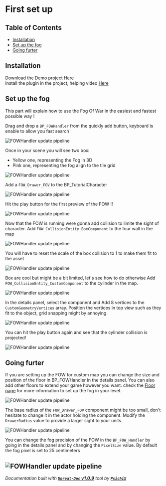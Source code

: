 # First set up

## Table of Contents

- [Installation](#installation)
- [Set up the fog](#set-up-the-fog)
- [Going furter](#going-furter)

## Installation

Download the Demo project [Here](https://github.com/gandoulf/LayeredFOW_Demo) <br />
Install the plugin in the project, helping video [Here](https://www.youtube.com/watch?v=BVz-TQKzHNY) <br />

## Set up the fog

This part will explain how to use the Fog Of War in the easiest and fastest possible way !<br />

Drag and drop a `BP_FOWHandler` from the quickly add button, keyboard is enable to allow you fast search

![FOWHandler update pipeline](../../assets/Tutorial/FirstSetUp/1_DragAndDropFOWHandler.png)

Once in your scene you will see two box:
* Yellow one, representing the Fog in 3D
* Pink one, representing the fog align to the tile grid

![FOWHandler update pipeline](../../assets/Tutorial/FirstSetUp/2_DragAndDropFOWHandler_Result.png)

Add a `FOW_Drawer_FOV` to the BP_TutorialCharacter

![FOWHandler update pipeline](../../assets/Tutorial/FirstSetUp/3_AddDrawerToTheCharacter.png)

Hit the play button for the first preview of the FOW !!

![FOWHandler update pipeline](../../assets/Tutorial/FirstSetUp/4_PlayGameWithFog.png)

Now that the FOW is running were gonna add collision to limite the sight of character.
Add `FOW_CollisionEntity_BoxComponent` to the four wall in the map

![FOWHandler update pipeline](../../assets/Tutorial/FirstSetUp/5_AddCollisionToWall.png)

You will have to reset the scale of the box collision to 1 to make them fit to the asset

![FOWHandler update pipeline](../../assets/Tutorial/FirstSetUp/6_ResetCollisionScaleTo1.png)

Box are cool but might be a bit limited, let's see how to do otherwise
Add `FOW_CollisionEntity_CustomComponent` to the cylinder in the map.

![FOWHandler update pipeline](../../assets/Tutorial/FirstSetUp/7_AddCustomCollisionToWall.png)

In the details panel, select the component and Add 8 vertices to the `CustomGeometryVertices` array.
Position the vertices in top view such as they fit to the object, grid snapping might by annoying.

![FOWHandler update pipeline](../../assets/Tutorial/FirstSetUp/8_AddVerticesToYourCustomCollider.png)

You can hit the play button again and see that the cylinder collision is projected! 

![FOWHandler update pipeline](../../assets/Tutorial/FirstSetUp/8.1_CollistionAreCasted.png)

## Going furter

If you are setting up the FOW for custom map you can change the size and position of the floor
in BP_FOWHandler in the details panel. You can also add other floors to extend your game however
you want. check the [](/book/Tutorials/)[Floor page](Floor_Verticality.md) for more information to set up the fog in your level.

![FOWHandler update pipeline](../../assets/Tutorial/FirstSetUp/9_AdapteTheFOWToYourGame.png)

The base radius of the `FOW_Drawer_FOV` component might be too small, don't hesitate to change it
in the actor holding the component. Modify the `DrawerRadius` value to provide a larger sight to your units.

![FOWHandler update pipeline](../../assets/Tutorial/FirstSetUp/10_ChangeRadiusSize.png)

You can change the fog precision of the FOW in the `BP_FOW_Handler` by going in the details panel
and by changing the `PixelSize` value. By default the fog pixel is set to 25 centimeters

![FOWHandler update pipeline](../../assets/Tutorial/FirstSetUp/11_Chance_the_fog_precision.png)
---
_Documentation built with [**`Unreal-Doc` v1.0.9**](https://github.com/PsichiX/unreal-doc) tool by [**`PsichiX`**](https://github.com/PsichiX)_